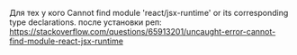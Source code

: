 Для тех у кого 
Cannot find module 'react/jsx-runtime' or its corresponding type declarations.
после установки реп: https://stackoverflow.com/questions/65913201/uncaught-error-cannot-find-module-react-jsx-runtime
